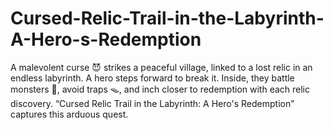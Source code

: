 # Cursed-Relic-Trail-in-the-Labyrinth-A-Hero-s-Redemption
A malevolent curse 😈 strikes a peaceful village, linked to a lost relic in an endless labyrinth. A hero steps forward to break it. Inside, they battle monsters 🦖, avoid traps 🪤, and inch closer to redemption with each relic discovery. “Cursed Relic Trail in the Labyrinth: A Hero's Redemption” captures this arduous quest.
